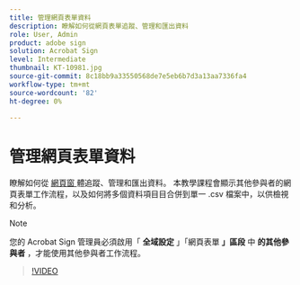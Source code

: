 ```yaml
---
title: 管理網頁表單資料
description: 瞭解如何從網頁表單追蹤、管理和匯出資料
role: User, Admin
product: adobe sign
solution: Acrobat Sign
level: Intermediate
thumbnail: KT-10981.jpg
source-git-commit: 8c18bb9a33550568de7e5eb6b7d3a13aa7336fa4
workflow-type: tm+mt
source-wordcount: '82'
ht-degree: 0%

---
```


# 管理網頁表單資料

瞭解如何從 [ 網頁窗 ](webform.md) 體追蹤、管理和匯出資料。 本教學課程會顯示其他參與者的網頁表單工作流程，以及如何將多個資料項目目合併到單一 .csv 檔案中，以供檢視和分析。

>[!NOTE]
>
>您的 Acrobat Sign 管理員必須啟用「 **全域設定** 」「網頁表單 **」區段** 中 **的其他參與者** ，才能使用其他參與者工作流程。

>[!VIDEO](https://video.tv.adobe.com/v/3409607?hidetitle=true)
